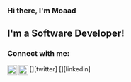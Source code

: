 ### Hi there, I'm Moaad

## I'm a Software Developer!

### Connect with me:

[<img align="left" alt="moaadbourhim | Twitter" width="22px" src="https://cdn.jsdelivr.net/npm/simple-icons@v3/icons/twitter.svg" />][twitter]
[<img align="left" alt="moaadbourhim | LinkedIn" width="22px" src="https://cdn.jsdelivr.net/npm/simple-icons@v3/icons/linkedin.svg" />][linkedin]

